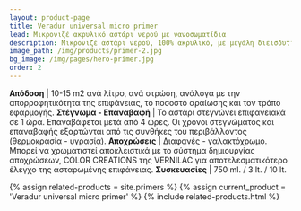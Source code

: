 ```yaml
---
layout: product-page
title: Veradur universal micro primer
lead: Μικρονιζέ ακρυλικό αστάρι νερού με νανοσωματίδια
description: Μικρονιζέ αστάρι νερού, 100% ακρυλικό, με μεγάλη διεισδυτικότητα, ισχυρή πρόσφυση και εξαιρετική ελαστικότητα. Είναι κατάλληλο για το αστάρωμα τοίχων και καινούργιων επιφανειών από σοβά, γυψοσανίδα, μπετόν, τούβλα, ΜDF και σπατουλαριστές επιφάνειες που πρόκειται να βαφτούν με πλαστικά και ακρυλικά χρώματα. Η ειδικά μελετημένη μικροσκοπική σύνθεσή του, με τη χρήση της νανοτεχνολογίας, του επιτρέπει να διεισδύει με ευκολία σε μεγάλο βάθος, με αποτέλεσμα να ισχυροποιεί και να μονώνει ταυτόχρονα, πορώδεις επιφάνειες και επιφάνειες βαμμένες με ασβέστη, κόλλες ή κακής ποιότητας χρώματα. Το VERADUR UNIVERSAL MICRO PRIMER μπορεί να χρωματιστεί ελαφρώς, προκειμένου ο χρήστης να διακρίνει με ευκολία τα σημεία του τοίχου στα οποία δεν έχει ασταρώσει. Το VERADUR UNIVERSAL MICRO PRIMER δημιουργεί ένα σταθερό υπόβαθρο μεταξύ της επιφανείας και του χρώματος και εξασφαλίζει μία «χορτασμένη» επιφάνεια, εξοικονομώντας σημαντική ποσότητα στο τελικό χρώμα. Δουλεύεται εύκολα και εξασφαλίζει ισχυρή πρόσφυση και θαυμάσιο άπλωμα στο τελικό χρώμα. Είναι σχεδόν άοσμο και συνιστάται για εσωτερικές και εξωτερικές επιφάνειες και ιδιαίτερα για κλειστούς χώρους που κατοικούνται ή δεν αερίζονται επαρκώς. Προϊόν φιλικό στο περιβάλλον.
image_path: /img/products/primer-2.jpg
bg_image: /img/pages/hero-primer.jpg
order: 2
---
```


**Απόδοση** | 10-15 m2  ανά λίτρο, ανά στρώση, ανάλογα με την απορροφητικότητα της επιφάνειας, το ποσοστό αραίωσης και τον τρόπο εφαρμογής.
**Στέγνωμα - Επαναβαφή** | Το αστάρι στεγνώνει επιφανειακά σε 1 ώρα. Επαναβάφεται μετά από 4 ώρες. Οι χρόνοι στεγνώματος και επαναβαφής εξαρτώνται από τις συνθήκες του περιβάλλοντος (θερμοκρασία - υγρασία).
**Αποχρώσεις** | Διαφανές - γαλακτόχρωμο. Μπορεί να χρωματιστεί αποκλειστικά με το σύστημα δημιουργίας αποχρώσεων, COLOR CREATIONS της VERNILAC για αποτελεσματικότερο έλεγχο της ασταρωμένης επιφάνειας.
**Συσκευασίες** | 750 ml. / 3 lt. / 10 lt.

{% assign related-products = site.primers %}
{% assign current_product = 'Veradur universal micro primer' %}
{% include related-products.html %}